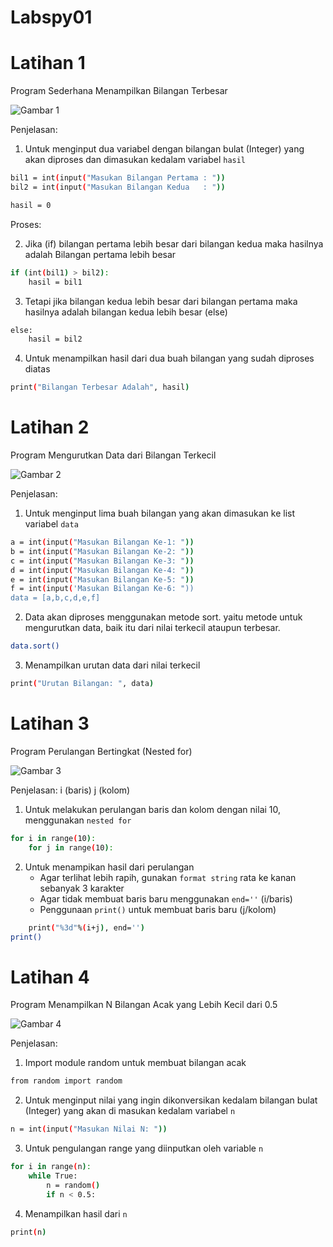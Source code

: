 # Labspy01
# Latihan 1
Program Sederhana Menampilkan Bilangan Terbesar

![Gambar 1](Screenshots/Lat1.png)

Penjelasan:

1. Untuk menginput dua variabel dengan bilangan bulat (Integer) yang akan diproses dan dimasukan kedalam variabel `hasil`
```bash
bil1 = int(input("Masukan Bilangan Pertama : "))
bil2 = int(input("Masukan Bilangan Kedua   : "))

hasil = 0
```
Proses: 

2. Jika (if) bilangan pertama lebih besar dari bilangan kedua maka hasilnya adalah Bilangan pertama lebih besar
```bash
if (int(bil1) > bil2):
    hasil = bil1
```
3. Tetapi jika bilangan kedua lebih besar dari bilangan pertama maka hasilnya adalah bilangan kedua lebih besar (else)
```bash
else:
    hasil = bil2
```
4. Untuk menampilkan hasil dari dua buah bilangan yang sudah diproses diatas
```bash
print("Bilangan Terbesar Adalah", hasil)
```

# Latihan 2
Program Mengurutkan Data dari Bilangan Terkecil

![Gambar 2](Screenshots/Lat2.png)

Penjelasan:

1. Untuk menginput lima buah bilangan yang akan dimasukan ke list variabel `data`
```bash
a = int(input("Masukan Bilangan Ke-1: "))
b = int(input("Masukan Bilangan Ke-2: "))
c = int(input("Masukan Bilangan Ke-3: "))
d = int(input("Masukan Bilangan Ke-4: "))
e = int(input("Masukan Bilangan Ke-5: "))
f = int(input('Masukan Bilangan Ke-6: "))
data = [a,b,c,d,e,f]
```
2. Data akan diproses menggunakan metode sort. yaitu metode untuk mengurutkan data, baik itu dari nilai terkecil ataupun terbesar.
```bash
data.sort()
```
3. Menampilkan urutan data dari nilai terkecil
```bash
print("Urutan Bilangan: ", data)
```

# Latihan 3
Program Perulangan Bertingkat (Nested for)

![Gambar 3](Screenshots/Lat3.png)

Penjelasan: i (baris) j (kolom)

1. Untuk melakukan perulangan baris dan kolom dengan nilai 10, menggunakan `nested for`
```bash
for i in range(10):
    for j in range(10):
```
2. Untuk menampikan hasil dari perulangan
   * Agar terlihat lebih rapih, gunakan `format string` rata ke kanan sebanyak 3 karakter
   * Agar tidak membuat baris baru menggunakan `end=''` (i/baris)
   * Penggunaan `print()` untuk membuat baris baru (j/kolom)
```bash
    print("%3d"%(i+j), end='')
print()
```

# Latihan 4
Program Menampilkan N Bilangan Acak yang Lebih Kecil dari 0.5

![Gambar 4](Screenshots/Lat4.png)

Penjelasan: 

1. Import module random untuk membuat bilangan acak
```bash
from random import random
```
2. Untuk menginput nilai yang ingin dikonversikan kedalam bilangan bulat (Integer) yang akan di masukan kedalam variabel `n`
```bash
n = int(input("Masukan Nilai N: "))
```
3. Untuk pengulangan range yang diinputkan oleh variable `n`
```bash
for i in range(n):
    while True:
        n = random()
        if n < 0.5:
```
4. Menampilkan hasil dari `n`
```bash
print(n)
```
